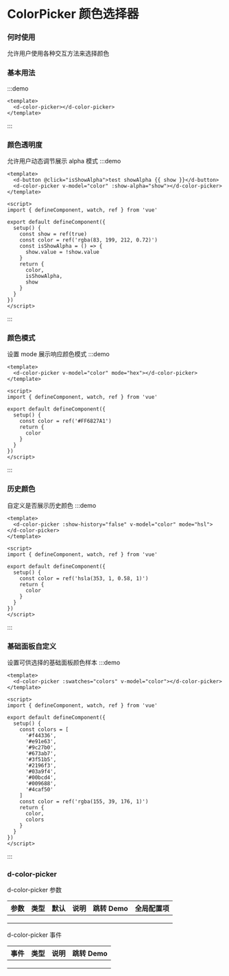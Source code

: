 # ColorPicker 颜色选择器

### 何时使用

允许用户使用各种交互方法来选择颜色

### 基本用法

:::demo

```vue
<template>
  <d-color-picker></d-color-picker>
</template>
```

:::

### 颜色透明度

允许用户动态调节展示 alpha 模式
:::demo

```vue
<template>
  <d-button @click="isShowAlpha">test showAlpha {{ show }}</d-button>
  <d-color-picker v-model="color" :show-alpha="show"></d-color-picker>
</template>

<script>
import { defineComponent, watch, ref } from 'vue'

export default defineComponent({
  setup() {
    const show = ref(true)
    const color = ref('rgba(83, 199, 212, 0.72)')
    const isShowAlpha = () => {
      show.value = !show.value
    }
    return {
      color,
      isShowAlpha,
      show
    }
  }
})
</script>
```

:::

### 颜色模式

设置 mode 展示响应颜色模式
:::demo

```vue
<template>
  <d-color-picker v-model="color" mode="hex"></d-color-picker>
</template>

<script>
import { defineComponent, watch, ref } from 'vue'

export default defineComponent({
  setup() {
    const color = ref('#FF6827A1')
    return {
      color
    }
  }
})
</script>
```

:::

### 历史颜色

自定义是否展示历史颜色
:::demo

```vue
<template>
  <d-color-picker :show-history="false" v-model="color" mode="hsl"></d-color-picker>
</template>

<script>
import { defineComponent, watch, ref } from 'vue'

export default defineComponent({
  setup() {
    const color = ref('hsla(353, 1, 0.58, 1)')
    return {
      color
    }
  }
})
</script>
```

:::

### 基础面板自定义
设置可供选择的基础面板颜色样本
:::demo

```vue
<template>
  <d-color-picker :swatches="colors" v-model="color"></d-color-picker>
</template>

<script>
import { defineComponent, watch, ref } from 'vue'

export default defineComponent({
  setup() {
    const colors = [
      '#f44336',
      '#e91e63',
      '#9c27b0',
      '#673ab7',
      '#3f51b5',
      '#2196f3',
      '#03a9f4',
      '#00bcd4',
      '#009688',
      '#4caf50'
    ]
    const color = ref('rgba(155, 39, 176, 1)')
    return {
      color,
      colors
    }
  }
})
</script>
```

:::

### d-color-picker

d-color-picker 参数

| 参数 | 类型 | 默认 | 说明 | 跳转 Demo | 全局配置项 |
| ---- | ---- | ---- | ---- | --------- | ---------- |
|      |      |      |      |           |            |
|      |      |      |      |           |            |
|      |      |      |      |           |            |

d-color-picker 事件

| 事件 | 类型 | 说明 | 跳转 Demo |
| ---- | ---- | ---- | --------- |
|      |      |      |           |
|      |      |      |           |
|      |      |      |           |
